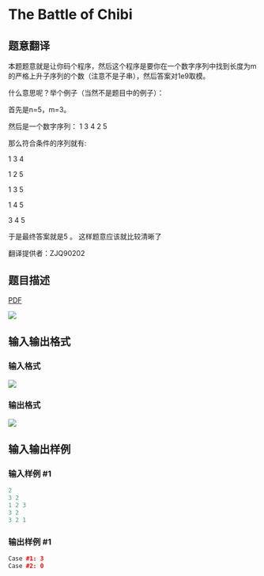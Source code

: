 # The Battle of Chibi

## 题意翻译

本题题意就是让你码个程序，然后这个程序是要你在一个数字序列中找到长度为m的严格上升子序列的个数（注意不是子串），然后答案对1e9取模。

什么意思呢？举个例子（当然不是题目中的例子）：

首先是n=5，m=3。

然后是一个数字序列： 1 3 4 2 5

那么符合条件的序列就有:

1 3 4

1 2 5

1 3 5

1 4 5

3 4 5

于是最终答案就是5 。 这样题意应该就比较清晰了

翻译提供者：ZJQ90202

## 题目描述

[problemUrl]: https://uva.onlinejudge.org/index.php?option=com_onlinejudge&Itemid=8&category=862&page=show_problem&problem=4866

[PDF](https://uva.onlinejudge.org/external/129/p12983.pdf)

![](https://cdn.luogu.com.cn/upload/vjudge_pic/UVA12983/2c81a6fe1132b701952f63c78a9a7d2e6b9e5ec1.png)

## 输入输出格式

### 输入格式

![](https://cdn.luogu.com.cn/upload/vjudge_pic/UVA12983/52880c5074f5f4a6fdfae251027312d6918f944a.png)

### 输出格式

![](https://cdn.luogu.com.cn/upload/vjudge_pic/UVA12983/7c1e7c5f4a868fbee2074a74bbef857cb077861d.png)

## 输入输出样例

### 输入样例 #1

```cpp
2
3 2
1 2 3
3 2
3 2 1
```


### 输出样例 #1

```cpp
Case #1: 3
Case #2: 0
```


